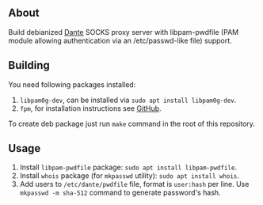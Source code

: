 ## About

Build debianized [Dante](https://www.inet.no/dante/index.html) SOCKS proxy server with libpam-pwdfile (PAM module allowing authentication via an /etc/passwd-like file) support.

## Building

You need following packages installed:

1. `libpam0g-dev`, can be installed via `sudo apt install libpam0g-dev`.
1. `fpm`, for installation instructions see [GitHub](https://github.com/jordansissel/fpm).

To create deb package just run `make` command in the root of this repository.

## Usage

1. Install `libpam-pwdfile` package: `sudo apt install libpam-pwdfile`.
1. Install `whois` package (for `mkpasswd` utility): `sudo apt install whois`.
1. Add users to `/etc/dante/pwdfile` file, format is `user:hash` per line. Use `mkpasswd -m sha-512` command to generate password's hash.
